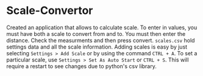 # Scale-Convertor
Created an application that allows to calculate scale. To enter in values, you must have both a scale to convert from and to. You must then enter the distance. Check the measurments and then press convert. ```scales.csv``` hold settings data and all the scale information. Adding scales is easy by just selecting ```Settings > Add Scale``` or by using the command ```CTRL + A```. To set a particular scale, use  ```Settings > Set As Auto Start``` or ```CTRL + S```. This will require a restart to see changes due to python's csv library.

